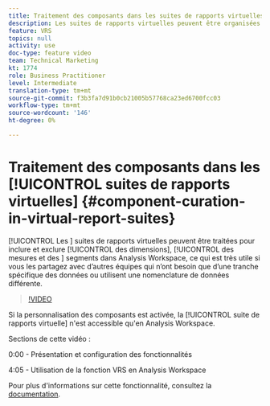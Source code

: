 ```yaml
---
title: Traitement des composants dans les suites de rapports virtuelles
description: Les suites de rapports virtuelles peuvent être organisées pour inclure et exclure des dimensions, des mesures et des segments dans Analysis Workspace, ce qui est très utile si vous les partagez avec d’autres équipes qui n’ont besoin que d’une tranche spécifique des données ou utilisent une nomenclature de données différente.
feature: VRS
topics: null
activity: use
doc-type: feature video
team: Technical Marketing
kt: 1774
role: Business Practitioner
level: Intermediate
translation-type: tm+mt
source-git-commit: f3b3fa7d91b0cb21005b57768ca23ed6700fcc03
workflow-type: tm+mt
source-wordcount: '146'
ht-degree: 0%

---
```



# Traitement des composants dans les [!UICONTROL suites de rapports virtuelles] {#component-curation-in-virtual-report-suites}

[!UICONTROL Les ] suites de rapports virtuelles peuvent être traitées pour inclure et exclure  [!UICONTROL des dimensions],  [!UICONTROL des mesures et des ]   segments dans Analysis Workspace, ce qui est très utile si vous les partagez avec d’autres équipes qui n’ont besoin que d’une tranche spécifique des données ou utilisent une nomenclature de données différente.

>[!VIDEO](https://video.tv.adobe.com/v/23544/?quality=12)

Si la personnalisation des composants est activée, la [!UICONTROL suite de rapports virtuelle] n&#39;est accessible qu&#39;en Analysis Workspace.

Sections de cette vidéo :

0:00 - Présentation et configuration des fonctionnalités

4:05 - Utilisation de la fonction VRS en Analysis Workspace

Pour plus d&#39;informations sur cette fonctionnalité, consultez la [documentation](https://marketing.adobe.com/resources/help/en_US/reference/vrs-components.html).

